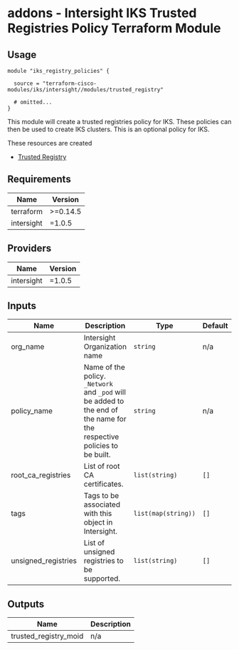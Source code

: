 # addons - Intersight IKS Trusted Registries Policy Terraform Module

## Usage

```hcl
module "iks_registry_policies" {

  source = "terraform-cisco-modules/iks/intersight//modules/trusted_registry"

  # omitted...
}
```

This module will create a trusted registries policy for IKS.  These policies can then be used to create IKS clusters.  This is an optional policy for IKS.


These resources are created
* [Trusted Registry](https://registry.terraform.io/providers/CiscoDevNet/intersight/latest/docs/resources/kubernetes_trusted_registries_policy)




<!-- BEGINNING OF PRE-COMMIT-TERRAFORM DOCS HOOK -->
## Requirements

| Name | Version |
|------|---------|
| terraform | >=0.14.5 |
| intersight | =1.0.5 |

## Providers

| Name | Version |
|------|---------|
| intersight | =1.0.5 |

## Inputs

| Name | Description | Type | Default | Required |
|------|-------------|------|---------|:--------:|
| org\_name | Intersight Organization name | `string` | n/a | yes |
| policy\_name | Name of the policy.  `_Network` and `_pod` will be added to the end of the name for the respective policies to be built. | `string` | n/a | yes |
| root\_ca\_registries | List of root CA certificates. | `list(string)` | `[]` | no |
| tags | Tags to be associated with this object in Intersight. | `list(map(string))` | `[]` | no |
| unsigned\_registries | List of unsigned registries to be supported. | `list(string)` | `[]` | no |

## Outputs

| Name | Description |
|------|-------------|
| trusted\_registry\_moid | n/a |

<!-- END OF PRE-COMMIT-TERRAFORM DOCS HOOK -->